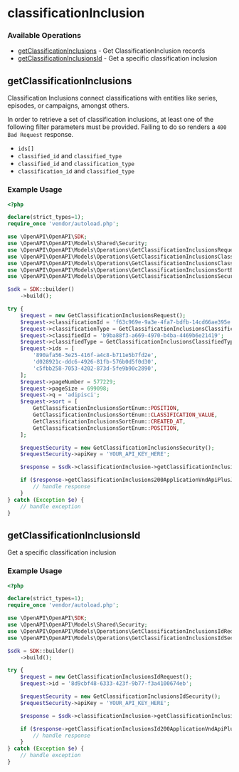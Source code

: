 # classificationInclusion

### Available Operations

* [getClassificationInclusions](#getclassificationinclusions) - Get ClassificationInclusion records
* [getClassificationInclusionsId](#getclassificationinclusionsid) - Get a specific classification inclusion

## getClassificationInclusions

Classification Inclusions connect classifications with entities like series, episodes, or campaigns, amongst others.

In order to retrieve a set of classification inclusions, at least one of the following filter parameters must
be provided. Failing to do so renders a `400 Bad Request` response.

- `ids[]`
- `classified_id` and `classified_type`
- `classified_id` and `classification_type`
- `classification_id` and `classified_type`


### Example Usage

```php
<?php

declare(strict_types=1);
require_once 'vendor/autoload.php';

use \OpenAPI\OpenAPI\SDK;
use \OpenAPI\OpenAPI\Models\Shared\Security;
use \OpenAPI\OpenAPI\Models\Operations\GetClassificationInclusionsRequest;
use \OpenAPI\OpenAPI\Models\Operations\GetClassificationInclusionsClassificationTypeEnum;
use \OpenAPI\OpenAPI\Models\Operations\GetClassificationInclusionsClassifiedTypeEnum;
use \OpenAPI\OpenAPI\Models\Operations\GetClassificationInclusionsSortEnum;
use \OpenAPI\OpenAPI\Models\Operations\GetClassificationInclusionsSecurity;

$sdk = SDK::builder()
    ->build();

try {
    $request = new GetClassificationInclusionsRequest();
    $request->classificationId = 'f63c969e-9a3e-4fa7-bdfb-14cd66ae395e';
    $request->classificationType = GetClassificationInclusionsClassificationTypeEnum::MEDIA_RATING;
    $request->classifiedId = 'b9ba88f3-a669-4970-b4ba-4469b6e21419';
    $request->classifiedType = GetClassificationInclusionsClassifiedTypeEnum::SEASON;
    $request->ids = [
        '890afa56-3e25-416f-a4c8-b711e5b7fd2e',
        'd028921c-ddc6-4926-81fb-576b0d5f0d30',
        'c5fbb258-7053-4202-873d-5fe9b90c2890',
    ];
    $request->pageNumber = 577229;
    $request->pageSize = 699098;
    $request->q = 'adipisci';
    $request->sort = [
        GetClassificationInclusionsSortEnum::POSITION,
        GetClassificationInclusionsSortEnum::CLASSIFICATION_VALUE,
        GetClassificationInclusionsSortEnum::CREATED_AT,
        GetClassificationInclusionsSortEnum::POSITION,
    ];

    $requestSecurity = new GetClassificationInclusionsSecurity();
    $requestSecurity->apiKey = 'YOUR_API_KEY_HERE';

    $response = $sdk->classificationInclusion->getClassificationInclusions($request, $requestSecurity);

    if ($response->getClassificationInclusions200ApplicationVndApiPlusJsonObject !== null) {
        // handle response
    }
} catch (Exception $e) {
    // handle exception
}
```

## getClassificationInclusionsId

Get a specific classification inclusion

### Example Usage

```php
<?php

declare(strict_types=1);
require_once 'vendor/autoload.php';

use \OpenAPI\OpenAPI\SDK;
use \OpenAPI\OpenAPI\Models\Shared\Security;
use \OpenAPI\OpenAPI\Models\Operations\GetClassificationInclusionsIdRequest;
use \OpenAPI\OpenAPI\Models\Operations\GetClassificationInclusionsIdSecurity;

$sdk = SDK::builder()
    ->build();

try {
    $request = new GetClassificationInclusionsIdRequest();
    $request->id = '8d9cbf48-6333-423f-9b77-f3a4100674eb';

    $requestSecurity = new GetClassificationInclusionsIdSecurity();
    $requestSecurity->apiKey = 'YOUR_API_KEY_HERE';

    $response = $sdk->classificationInclusion->getClassificationInclusionsId($request, $requestSecurity);

    if ($response->getClassificationInclusionsId200ApplicationVndApiPlusJsonObject !== null) {
        // handle response
    }
} catch (Exception $e) {
    // handle exception
}
```
